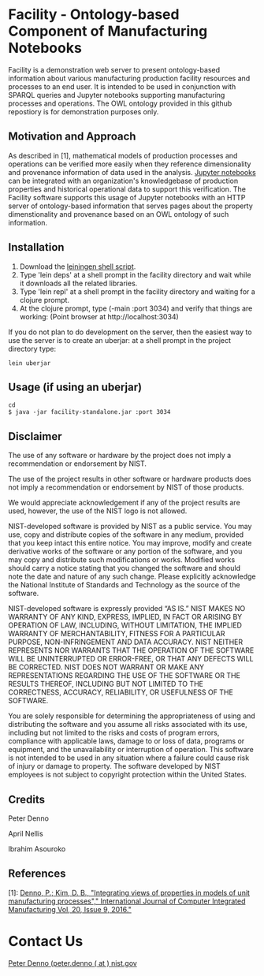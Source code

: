 # Facility - Ontology-based Component of Manufacturing Notebooks

Facility is a demonstration web server to present ontology-based information about various manufacturing
production facility resources and processes to an end user. It is intended to be used in conjunction with
SPARQL queries and Jupyter notebooks supporting manufacturing processes and operations.
The OWL ontology provided in this github repostiory is for demonstration purposes only.

## Motivation and Approach

As described in [1], mathematical models of production processes and operations can  be
verified more easily when they reference dimensionality and provenance information of data used in the analysis.
[Jupyter notebooks](http://jupyter.org) can be integrated with an organization's knowledgebase of
production properties and historical operational data to support this verification. The Facility
software supports this usage of Jupyter notebooks with an HTTP server of ontology-based information
that serves pages about the property dimenstionality and provenance based on an OWL ontology of
such information. 



## Installation

1. Download the [leiningen shell script](http://leiningen.org/).
2. Type 'lein deps' at a shell prompt in the facility directory and wait while it downloads 
    all the related libraries. 
3. Type 'lein repl' at a shell prompt in the facility directory and waiting for a clojure prompt.
4. At the clojure prompt, type (-main :port 3034) and verify that things are working: (Point browser at http://localhost:3034)

If you do not plan to do development on the server, then the easiest way to use the server is to create an uberjar: at a shell prompt in the project directory type:

```
lein uberjar
```

## Usage (if using an uberjar)


    cd 
    $ java -jar facility-standalone.jar :port 3034


## Disclaimer
The use of any software or hardware by the project does not imply a recommendation or endorsement by NIST.

The use of the project results in other software or hardware products does not imply a recommendation or endorsement by NIST of those products.

We would appreciate acknowledgement if any of the project results are used, however, the use of the NIST logo is not allowed.

NIST-developed software is provided by NIST as a public service. You may use, copy and distribute copies of the software in any medium, provided that you keep intact this entire notice. You may improve, modify and create derivative works of the software or any portion of the software, and you may copy and distribute such modifications or works. Modified works should carry a notice stating that you changed the software and should note the date and nature of any such change. Please explicitly acknowledge the National Institute of Standards and Technology as the source of the software.

NIST-developed software is expressly provided “AS IS.” NIST MAKES NO WARRANTY OF ANY KIND, EXPRESS, IMPLIED, IN FACT OR ARISING BY OPERATION OF LAW, INCLUDING, WITHOUT LIMITATION, THE IMPLIED WARRANTY OF MERCHANTABILITY, FITNESS FOR A PARTICULAR PURPOSE, NON-INFRINGEMENT AND DATA ACCURACY. NIST NEITHER REPRESENTS NOR WARRANTS THAT THE OPERATION OF THE SOFTWARE WILL BE UNINTERRUPTED OR ERROR-FREE, OR THAT ANY DEFECTS WILL BE CORRECTED. NIST DOES NOT WARRANT OR MAKE ANY REPRESENTATIONS REGARDING THE USE OF THE SOFTWARE OR THE RESULTS THEREOF, INCLUDING BUT NOT LIMITED TO THE CORRECTNESS, ACCURACY, RELIABILITY, OR USEFULNESS OF THE SOFTWARE.

You are solely responsible for determining the appropriateness of using and distributing the software and you assume all risks associated with its use, including but not limited to the risks and costs of program errors, compliance with applicable laws, damage to or loss of data, programs or equipment, and the unavailability or interruption of operation. This software is not intended to be used in any situation where a failure could cause risk of injury or damage to property. The software developed by NIST employees is not subject to copyright protection within the United States.

## Credits

Peter Denno 

April Nellis 

Ibrahim Asouroko


## References

[1]: [Denno, P.; Kim, D. B., "Integrating views of properties in models of unit manufacturing processes"," International Journal of Computer Integrated Manufacturing Vol, 20, Issue 9, 2016."](https://www.tandfonline.com/doi/full/10.1080/0951192X.2015.1130259?scroll=top&needAccess=true)

# Contact Us

<a target="_blank" href="mailto:peter.denno@nist.gov">Peter Denno (peter.denno ( at ) nist.gov</a>








